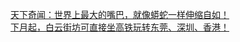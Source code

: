   
[天下奇闻：世界上最大的嘴巴，就像蟒蛇一样伸缩自如！](http://www.dianyue.me/archives/107/udj7azrfx0rljgka/)  
[下月起，白云街坊可直接坐高铁玩转东莞、深圳、香港！](http://www.dianyue.me/archives/741/q2jbuiiqxh93x5js/)
